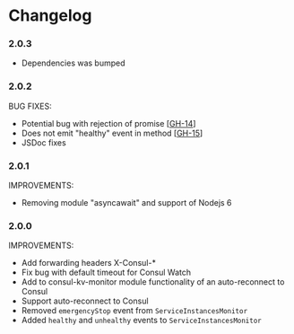 # Changelog

### 2.0.3

- Dependencies was bumped

### 2.0.2

BUG FIXES:

- Potential bug with rejection of promise
[[GH-14](https://github.com/LCMApps/consul-kv-monitor/issues/14)]
- Does not emit "healthy" event in method
[[GH-15](https://github.com/LCMApps/consul-kv-monitor/issues/15)]
- JSDoc fixes

### 2.0.1

IMPROVEMENTS:

- Removing module "asyncawait" and support of Nodejs 6

### 2.0.0

IMPROVEMENTS:

- Add forwarding headers X-Consul-*
- Fix bug with default timeout for Consul Watch
- Add to consul-kv-monitor module functionality of an auto-reconnect to Сonsul
- Support auto-reconnect to Consul 
- Removed `emergencyStop` event from `ServiceInstancesMonitor`
- Added `healthy` and `unhealthy` events to `ServiceInstancesMonitor`
